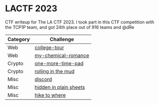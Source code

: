 # LACTF 2023
CTF writeup for The LA CTF 2023. I took part in this CTF competition with the TCP1P team, and got 24th place out of 916 teams and @dRe

| Category | Challenge |
| --- | --- |
| Web | [college-tour](/LA%20CTF%202023/college-tour/)
| Web | [my-chemical-romance](/LA%20CTF%202023/my-chemical-romance/)
| Crypto | [one-more-time-pad](/LA%20CTF%202023/one-more-time-pad/)
| Crypto | [rolling in the mud](/LA%20CTF%202023/rolling%20in%20the%20mud/)
| Misc | [discord](/LA%20CTF%202023/discord/)
| Misc | [hidden in plain sheets](/LA%20CTF%202023/hidden%20in%20plain%20sheets/)
| Misc | [hike to where](/LA%20CTF%202023/hike%20to%20where/)
